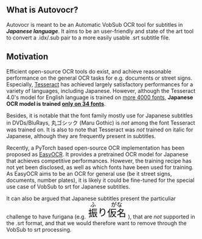 ## What is Autovocr?

Autovocr is meant to be an Automatic VobSub OCR tool for subtitles in ***Japanese language***. It aims to be an user-friendly and state of the art tool to convert a .idx/.sub pair to a more easily usable .srt subtitle file.

## Motivation

Efficient open-source OCR tools do exist, and achieve reasonable performance on the general OCR tasks for e.g. documents or street signs. Especially, [Tesseract](https://github.com/tesseract-ocr/tesseract) has achieved largely satisfactory performances for a variety of languages, including Japanese. However, although the Tesseract 4.0's model for English language is trained on [more 4000 fonts](https://github.com/tesseract-ocr/langdata_lstm/blob/master/eng/okfonts.txt), **Japanese OCR model is trained [only on 34 fonts](https://github.com/tesseract-ocr/langdata_lstm/blob/master/eng/okfonts.txt)**.

Besides, it is notable that the font family mostly use for Japanese subtitles in DVDs/BluRays, 丸ゴシック (Maru Gothic) is *not* among the font Tesseract was trained on. It is also to note that Tesseract was *not* trained on italic for Japanese, although they are frequently present in subtitles.

Recently, a PyTorch based open-source OCR implementation has been proposed as [EasyOCR](https://github.com/JaidedAI/EasyOCR). It provides a pretrained OCR model for Japanese that achieves competitive performances. However, the training recipe has not yet been disclosed, as well as which fonts have been used for training. As EasyOCR aims to be an OCR for general use (be it street signs, documents, number plates), it is likely it could be fine-tuned for the special use case of VobSub to srt for Japanese subtitles.

It can also be argued that Japanese subtitles present the particuliar challenge to have furigana (e.g. ![furigana](examples/furigana.png)), that are *not* supported in the .srt format, and that we would therefore want to remove through the VobSub to srt processing.
